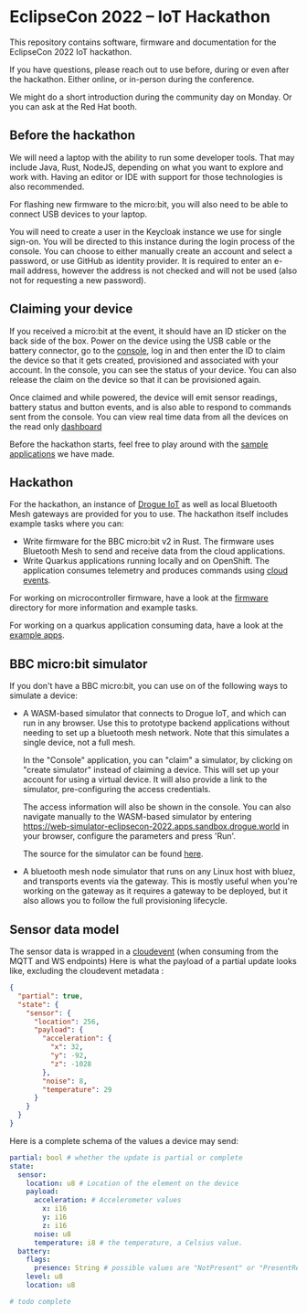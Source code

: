 # EclipseCon 2022 – IoT Hackathon

This repository contains software, firmware and documentation for the EclipseCon 2022 IoT hackathon.

If you have questions, please reach out to use before, during or even after the hackathon. Either online, or in-person
during the conference.

We might do a short introduction during the community day on Monday. Or you can ask at the Red Hat booth.

## Before the hackathon

We will need a laptop with the ability to run some developer tools. That may include Java, Rust, NodeJS, depending on
what you want to explore and work with. Having an editor or IDE with support for those technologies is also recommended.

For flashing new firmware to the micro:bit, you will also need to be able to connect USB devices to your laptop.

You will need to create a user in the Keycloak instance we use for single sign-on. You will be directed to this
instance during the login process of the console. You can choose to either manually create an account and select a
password, or use GitHub as identity provider. It is required to enter an e-mail address, however the address is not
checked and will not be used (also not for requesting a new password).

## Claiming your device

If you received a micro:bit at the event, it should have an ID sticker on the back side of the box. Power on the device using the USB cable or the battery connector, go to the [console](https://console-eclipsecon-2022.apps.sandbox.drogue.world/), log in and then enter the ID to claim the device so that it gets created, provisioned and associated with your account. In the console, you can see the status of your device. You can also release the claim on the device so that it can be provisioned again.

Once claimed and while powered, the device will emit sensor readings, battery status and button events, and is also able to respond to commands sent from the console. You can view real time data
from all the devices on the read only [dashboard](https://dashboard-eclipsecon-2022.apps.sandbox.drogue.world/)

Before the hackathon starts, feel free to play around with the [sample applications](example-apps) we have made.

## Hackathon

For the hackathon, an instance of [Drogue IoT](https://www.drogue.io) as well as local Bluetooth Mesh gateways are provided for you to use. The hackathon itself includes example tasks where you can:

* Write firmware for the BBC micro:bit v2 in Rust. The firmware uses Bluetooth Mesh to send and receive data from the cloud applications.
* Write Quarkus applications running locally and on OpenShift. The application consumes telemetry and produces commands using [cloud events](https://cloudevents.io/).

For working on microcontroller firmware, have a look at the [firmware](firmware/) directory for more information and example tasks.

For working on a quarkus application consuming data, have a look at the [example apps](example-apps).

## BBC micro:bit simulator

If you don't have a BBC micro:bit, you can use on of the following ways to simulate a device:

* A WASM-based simulator that connects to Drogue IoT, and which can run in any browser. Use this to prototype backend applications without needing to set up a bluetooth mesh network. Note that this simulates a single device, not a full mesh.
  
  In the "Console" application, you can "claim" a simulator, by clicking on "create simulator" instead of claiming a device. This will set up your account for using a virtual device. It will also provide a link to the simulator, pre-configuring the access credentials.

  The access information will also be shown in the console. You can also navigate manually to the WASM-based simulator by entering https://web-simulator-eclipsecon-2022.apps.sandbox.drogue.world in your browser, configure the parameters and press 'Run'.

  The source for the simulator can be found [here](web-simulator/).

* A bluetooth mesh node simulator that runs on any Linux host with bluez, and transports events via the gateway. This is mostly useful when you're working on the gateway as it requires a gateway to be deployed, but it also allows you to follow the full provisioning lifecycle.


## Sensor data model

The sensor data is wrapped in a [cloudevent](cloudevents.io) (when consuming from the MQTT and WS endpoints)
Here is what the payload of a partial update looks like, excluding the cloudevent metadata :

```json
{
  "partial": true,
  "state": {
    "sensor": {
      "location": 256,
      "payload": {
        "acceleration": {
          "x": 32,
          "y": -92,
          "z": -1028
        },
        "noise": 8,
        "temperature": 29
      }
    }
  }
}
```

Here is a complete schema of the values a device may send:

```yaml
partial: bool # whether the update is partial or complete 
state:
  sensor:
    location: u8 # Location of the element on the device
    payload:
      acceleration: # Accelerometer values
        x: i16
        y: i16
        z: i16
      noise: u8
      temperature: i8 # the temperature, a Celsius value.
  battery: 
    flags: 
      presence: String # possible values are "NotPresent" or "PresentRemovable"
    level: u8 
    location: u8

# todo complete
```